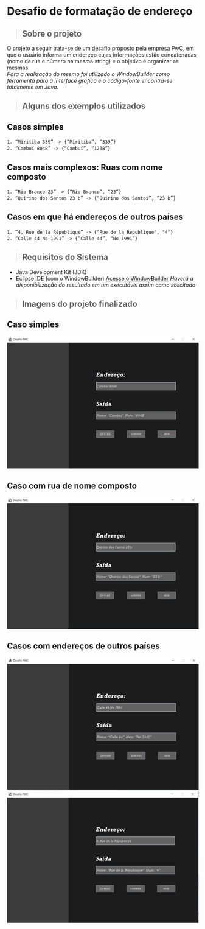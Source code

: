 # Desafio de formatação de endereço
>## Sobre o projeto
O projeto a seguir trata-se de um desafio proposto pela empresa PwC, em que o usuário informa um endereço cujas informações estão concatenadas
(nome da rua e número na mesma string) e o objetivo é organizar as mesmas.  
*Para a realização do mesmo foi utilizado o WindowBuilder como ferramenta para a interface gráfica e o código-fonte encontra-se totalmente em Java.* 
>## Alguns dos exemplos utilizados
## Casos simples
`1. “Miritiba 339” -> {“Miritiba”, “339”}`  
`2. “Cambuí 804B” -> {“Cambuí”, “123B”}`
## Casos mais complexos: Ruas com nome composto
`1. “Rio Branco 23” -> {“Rio Branco”, “23”}`  
`2. “Quirino dos Santos 23 b” -> {“Quirino dos Santos”, ”23 b”}`
## Casos em que há endereços de outros países
`1. “4, Rue de la République” -> {"Rue de la République", "4"}`  
`2. “Calle 44 No 1991” -> {“Calle 44”, “No 1991”}`
>## Requisitos do Sistema
- Java Development Kit (JDK)  
- Eclipse IDE (com o WindowBuilder) [Acesse o WindowBuilder](https://eclipse.dev/windowbuilder/)
*Haverá a disponibilização do resultado em um executável assim como solicitado*
>## Imagens do projeto finalizado
## Caso simples
![Caso Simples](https://github.com/paskef/desafio-pwc/blob/master/image/Caso_Simples.png?raw=true)
## Caso com rua de nome composto
![Caso com rua de nome composto](https://github.com/paskef/desafio-pwc/blob/master/image/Caso_2.png?raw=true)
## Casos com endereços de outros países
![Caso com endereços de outros países](https://github.com/paskef/desafio-pwc/blob/master/image/Caso_3.png?raw=true)
![Caso com endereços de outros países](https://github.com/paskef/desafio-pwc/blob/master/image/Caso_4.png?raw=true)
